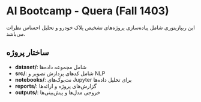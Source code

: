 # AI Bootcamp - Quera (Fall 1403)

این ریپازیتوری شامل پیاده‌سازی پروژه‌های تشخیص پلاک خودرو و تحلیل احساس نظرات می‌باشد.

## ساختار پروژه
- **dataset/**: شامل مجموعه داده‌ها
- **src/**: شامل کدهای پردازش تصویر و NLP
- **notebooks/**: نت‌بوک‌های Jupyter برای تحلیل داده‌ها
- **reports/**: گزارش‌های پروژه و ارائه‌ها
- **outputs/**: خروجی مدل‌ها و پیش‌بینی‌ها